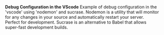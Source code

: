 **Debug Configuration in the VScode**
Example of debug configuration in the 'vscode' using 'nodemon' and sucrase.
Nodemon is a utility that will monitor for any changes in your source and automatically restart your server. Perfect for development.
Sucrase is an alternative to Babel that allows super-fast development builds. 
